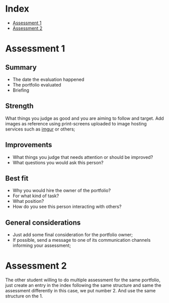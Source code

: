 # Index
- [Assessment 1](#assessment-1)
- [Assessment 2](#assessment-2)

# Assessment 1
## Summary

- The date the evaluation happened
- The portfolio evaluated
- Briefing

## Strength
What things you judge as good and you are aiming to follow and target. Add images as reference using print-screens uploaded to image hosting services such as [imgur](https://imgur.com/) or others;

## Improvements
- What things you judge that needs attention or should be improved?
- What questions you would ask this person?

## Best fit
- Why you would hire the owner of the portfolio? 
- For what kind of task?
- What position?
- How do you see this person interacting with others?

## General considerations
- Just add some final consideration for the portfolio owner;
- If possible, send a message to one of its communication channels informing your assessment;

# Assessment 2
The other student willing to do multiple assessment for the same portfolio, just create an entry in the index following the same structure and same the assessment differently in this case, we put number 2. And use the same structure on the 1.